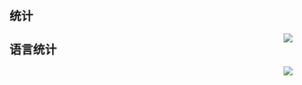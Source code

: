 
## 统计

<a href="https://github-readme-stats.vercel.app/api?username=chalmery&show_icons=true&include_all_commits=true">
  <img align="right" src="https://github-readme-stats.vercel.app/api?username=chalmery&show_icons=true" />
</a>

## 语言统计

<a href="https://github-readme-stats.vercel.app/api/top-langs/?username=chalmery&hide=javascript,html,css">
  <img align="right" src="https://github-readme-stats.vercel.app/api/top-langs/?username=chalmery&hide=javascript,html,css" />
</a>
